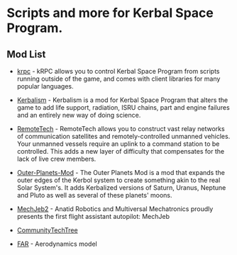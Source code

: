 # Scripts and more for Kerbal Space Program.
## Mod List

  *   [krpc](https://github.com/krpc/krpc) - kRPC allows you to control Kerbal Space Program from scripts running outside of the game, and comes with client libraries for many popular languages.
  
  * [Kerbalism](https://github.com/Kerbalism/Kerbalism) - Kerbalism is a mod for Kerbal Space Program that alters the game to add life support, radiation, ISRU chains, part and engine failures and an entirely new way of doing science.
  
  * [RemoteTech](https://github.com/RemoteTechnologiesGroup/RemoteTech) - RemoteTech allows you to construct vast relay networks of communication satellites and remotely-controlled unmanned vehicles. Your unmanned vessels require an uplink to a command station to be controlled. This adds a new layer of difficulty that compensates for the lack of live crew members.
 
  * [Outer-Planets-Mod](https://github.com/Poodmund/Outer-Planets-Mod) - The Outer Planets Mod is a mod that expands the outer edges of the Kerbol system to create something akin to the real Solar System's. It adds Kerbalized versions of Saturn, Uranus, Neptune and Pluto as well as several of these planets' moons.
  
  * [MechJeb2](https://github.com/MuMech/MechJeb2) - Anatid Robotics and Multiversal Mechatronics proudly presents the first flight assistant autopilot: MechJeb
  
  * [CommunityTechTree](https://github.com/post-kerbin-mining-corporation/CommunityTechTree)
  
  * [FAR](https://github.com/ferram4/Ferram-Aerospace-Research) - Aerodynamics model


